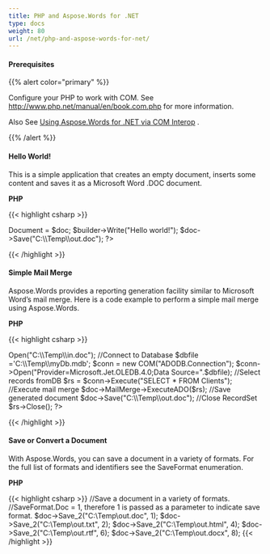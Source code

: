 ```yaml
---
title: PHP and Aspose.Words for .NET
type: docs
weight: 80
url: /net/php-and-aspose-words-for-net/
---
```


#### **Prerequisites**

{{% alert color="primary" %}} 

Configure your PHP to work with COM. See <http://www.php.net/manual/en/book.com.php> for more information.

Also See [Using Aspose.Words for .NET via COM Interop](/words/net/use-aspose-words-for-net-via-com-interop/) . 

{{% /alert %}} 

#### **Hello World!**

This is a simple application that creates an empty document, inserts some content and saves it as a Microsoft Word .DOC document.

**PHP**

{{< highlight csharp >}}
<?php 
$doc = new COM("Aspose.Words.Document");
$builder = new COM("Aspose.Words.DocumentBuilder");
$builder->Document = $doc;
$builder->Write("Hello world!");
$doc->Save("C:\\Temp\\out.doc");
?>
{{< /highlight >}}

#### **Simple Mail Merge**

Aspose.Words provides a reporting generation facility similar to Microsoft Word’s mail merge. Here is a code example to perform a simple mail merge using Aspose.Words.

**PHP**

{{< highlight csharp >}}
<?php 
//Create instance of ComHelper class
$helper = new COM("Aspose.Words.ComHelper");
//Open a template document
$doc = $helper->Open("C:\\Temp\\in.doc");
//Connect to Database
$dbfile ='C:\\Temp\\myDb.mdb';
$conn = new COM("ADODB.Connection");
$conn->Open("Provider=Microsoft.Jet.OLEDB.4.0;Data Source=".$dbfile);
//Select records fromDB
$rs = $conn->Execute("SELECT * FROM Clients");
//Execute mail merge
$doc->MailMerge->ExecuteADO($rs);
//Save generated document
$doc->Save("C:\\Temp\\out.doc");
//Close RecordSet
$rs->Close();
?>
{{< /highlight >}}

#### **Save or Convert a Document**

With Aspose.Words, you can save a document in a variety of formats. For the full list of formats and identifiers see the SaveFormat enumeration.

**PHP**

{{< highlight csharp >}}
//Save a document in a variety of formats.
//SaveFormat.Doc = 1, therefore 1 is passed as a parameter to indicate save format.
$doc->Save_2("C:\\Temp\\out.doc", 1);
$doc->Save_2("C:\\Temp\\out.txt", 2);
$doc->Save_2("C:\\Temp\\out.html", 4);
$doc->Save_2("C:\\Temp\\out.rtf", 6);
$doc->Save_2("C:\\Temp\\out.docx", 8);
{{< /highlight >}}
